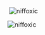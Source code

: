 
<p>&nbsp;<img align="center" src="https://github-readme-stats.vercel.app/api?username=niffoxic&show_icons=true&locale=en" alt="niffoxic" /></p>

<p><img align="center" src="https://github-readme-streak-stats.herokuapp.com/?user=niffoxic&" alt="niffoxic" /></p>
